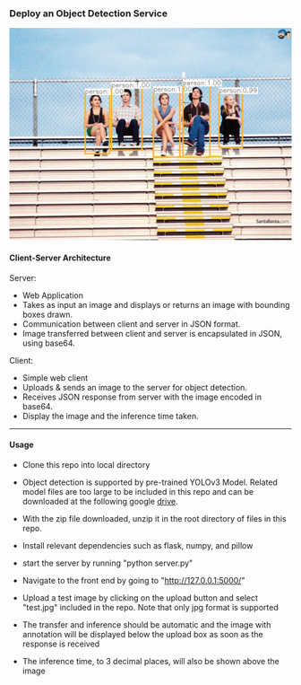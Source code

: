 ### Deploy an Object Detection Service

![Human](./human_sample_output.jpg)

#### Client-Server Architecture

Server:

- Web Application
- Takes as input an image and displays or returns an image with
  bounding boxes drawn.
- Communication between client and server in JSON format.
- Image transferred between client and server is encapsulated in JSON, using base64.

Client:

- Simple web client
- Uploads & sends an image to the server for object detection.
- Receives JSON response from server with the image encoded in base64.
- Display the image and the inference time taken.

---

#### Usage

- Clone this repo into local directory

- Object detection is supported by pre-trained YOLOv3 Model.
  Related model files are too large to be included in this repo and can be downloaded at the following google [drive](https://drive.google.com/file/d/1xAs9_Du7uwQxadxtrYCcA4YwyvNTJgJd/view?usp=sharing).

- With the zip file downloaded, unzip it in the root directory of files in this repo.
- Install relevant dependencies such as flask, numpy, and pillow
- start the server by running "python server.py"
- Navigate to the front end by going to "http://127.0.0.1:5000/"
- Upload a test image by clicking on the upload button and select "test.jpg" included in the repo. Note that only jpg format is supported
- The transfer and inference should be automatic and the image with annotation will be displayed below the upload box as soon as the response is received
- The inference time, to 3 decimal places, will also be shown above the image
